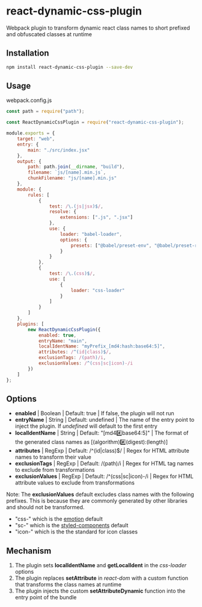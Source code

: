 # react-dynamic-css-plugin

Webpack plugin to transform dynamic react class names to short prefixed and obfuscated classes at runtime

## Installation

```bash
npm install react-dynamic-css-plugin --save-dev
```

## Usage

webpack.config.js

```js
const path = require("path");

const ReactDynamicCssPlugin = require("react-dynamic-css-plugin");

module.exports = {
	target: "web",
	entry: {
		main: "./src/index.jsx"
	},
	output: {
		path: path.join(__dirname, "build"),
		filename: `js/[name].min.js`,
		chunkFilename: "js/[name].min.js"
	},
	module: {
		rules: [
			{
				test: /\.(js|jsx)$/,
				resolve: {
					extensions: [".js", ".jsx"]
				},
				use: {
					loader: "babel-loader",
					options: {
						presets: ["@babel/preset-env", "@babel/preset-react"]
					}
				}
			},
			{
				test: /\.(css)$/,
				use: [
					{
						loader: "css-loader"
					}
				]
			}
		]
	},
	plugins: [
		new ReactDynamicCssPlugin({
			enabled: true,
			entryName: "main",
			localIdentName: "myPrefix_[md4:hash:base64:5]",
			attributes: /^(id|class)$/,
			exclusionTags: /(path)/i,
			exclusionValues: /^(css|sc|icon)-/i
		})
	]
};
```

## Options

-   **enabled** | Boolean | Default: true | If false, the plugin will not run
-   **entryName** | String | Default: undefined | The name of the entry point to inject the plugin. If _undefined_ will default to the first entry
-   **localIdentName** | String | Default: "[md4:hash:base64:5]" | The format of the generated class names as [(algorithm):hash:(digest):(length)]
-   **attributes** | RegExp | Default: /^(id|class)$/ | Regex for HTML attribute names to transform their value
-   **exclusionTags** | RegExp | Default: /(path)/i | Regex for HTML tag names to exclude from transformations
-   **exclusionValues** | RegExp | Default: /^(css|sc|icon)-/i | Regex for HTML attribute values to exclude from transformations

Note: The **exclusionValues** default excludes class names with the following prefixes. This is because they are commonly generated by other libraries and should not be transformed.

-   "css-" which is the [emotion](https://emotion.sh/) default
-   "sc-" which is the [styled-components](https://styled-components.com) default
-   "icon-" which is the the standard for icon classes

## Mechanism

1. The plugin sets **localIdentName** and **getLocalIdent** in the _css-loader_ options
2. The plugin replaces **setAttribute** in _react-dom_ with a custom function that transforms the class names at runtime
3. The plugin injects the custom **setAttributeDynamic** function into the entry point of the bundle
